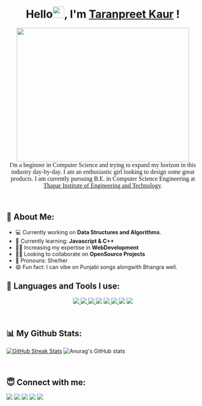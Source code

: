 <!--Greetings-->
<h1 align="center">Hello<img src="https://raw.githubusercontent.com/MartinHeinz/MartinHeinz/master/wave.gif" width="30px">, I'm <b><a href="https://www.linkedin.com/in/taranpreet-kaur-dhiman-64baab1b6/" target="_blank">Taranpreet Kaur</a></b> !</h1>


<!--Short Descriptive Para-->
<p class="aligncenter">
    <img width="450px" height="350px" src="https://i.gifer.com/JXA0.gif">
<br> 
<font face = "Comic sans MS" size ="3.5">
    I'm a beginner in Computer Science and trying to expand my horizon in this industry day-by-day. I am an enthusiastic girl looking to design some great products. I am currently pursuing B.E. in Computer Science Engineering at 
    <a href="http://www.thapar.edu/">Thapar Institute of Engineering and Technology</a>.
</font>    
</p>
<style>
.aligncenter {
    text-align: center;
}
</style>
<br>


<!--Learnings-->
## 🙋 About Me:
<!-- - I’m currently working on **[My Portfolio Website](https://github.com/thetarandhiman/PortfolioSite)**-->
- 💻 Currently working on **Data Structures and Algorithms**.
- 📝 Currently learning: **Javascript & C++** 
- 👩‍💻 Increasing my expertise in **WebDevelopment**
- 🙏🏻 Looking to collaborate on **OpenSource Projects**
- 👩 Pronouns: She/her
- 😄 Fun fact: I can vibe on Punjabi songs alongwith Bhangra well.
<!-- - All my projects will be available at **[My Portfolio]()**-->
<!-- - How to reach me: <a href="mailto:taranpreet391@gmail.com">taranpreet391@gmail.com</a> -->

## 🚀 Languages and Tools I use:

<p align="center"> 
    <a href="https://developer.mozilla.org/en-US/docs/Web/HTML" target="_blank"> <img src="https://img.icons8.com/color/48/000000/html-5.png"/> </a> 
    <a href="https://developer.mozilla.org/en-US/docs/Web/CSS" target="_blank"> <img src="https://img.icons8.com/color/48/000000/css3.png"/> </a> 
    <a href="https://getbootstrap.com" target="_blank"> <img src="https://img.icons8.com/color/48/000000/bootstrap.png"/> </a> 
    <a href="https://www.geeksforgeeks.org/c-programming-language/" target="_blank"> <img src="https://img.icons8.com/color/48/000000/c-programming.png"/></a>
    <a href="https://www.geeksforgeeks.org/c-plus-plus/" target="_blank"><img src="https://img.icons8.com/color/48/000000/c-plus-plus-logo.png"/> </a>      
    <a href="https://git-scm.com/" target="_blank"> <img src="https://img.icons8.com/color/48/000000/git.png"/> </a> 
    <a href="https://github.com/" target="_blank"><img src="https://img.icons8.com/color/48/000000/github--v3.png"/></a>      
    <a href="https://code.visualstudio.com/" target="_blank"><img src="https://img.icons8.com/color/48/000000/visual-studio-code-2019.png"/></a>      
</p>
<br>


<!-- GITHUB STATISTICS-->
## 📊 My Github Stats:
[![GitHub Streak Stats](https://github-readme-streak-stats.herokuapp.com/?user=thetarandhiman&theme=gruvbox_duo)](https://github.com/DenverCoder1/github-readme-streak-stats) ![Anurag's GitHub stats](https://github-readme-stats.vercel.app/api?username=thetarandhiman&show_icons=true&theme=gruvbox)

<!-- <a href="https://github.com/SubhamRaoniar28/github-readme-stats"><img alt="Subham Raoniar's Github Stats" src="https://github-readme-stats.vercel.app/api?username=SubhamRaoniar28&show_icons=true&count_private=true&theme=react&hide_border=true&bg_color=0D1117" /></a> -->

  <!-- <a href="https://github.com/thetarandhiman/github-readme-stats"><img alt="Subham Raoniar's Top Languages" src="https://github-readme-stats.vercel.app/api/top-langs/?username=SubhamRaoniar28&langs_count=8&count_private=true&layout=compact&theme=react&hide_border=true&bg_color=0D1117" /></a> -->

<!--Contribution Graph:-

<a href="https://github.com/thetarandhiman/github-readme-activity-graph"><img alt="Subham Raoniar's Activity Graph" src="https://activity-graph.herokuapp.com/graph?username=SubhamRaoniar28&bg_color=0D1117&color=5BCDEC&line=5BCDEC&point=FFFFFF&hide_border=true" /></a>

-->

<br/>


<!--Contact Part-->
## 😇 Connect with me:
<p align="left">

 <a href = "https://www.linkedin.com/in/taranpreet-kaur-dhiman-64baab1b6/"><img src="https://img.icons8.com/fluent/48/000000/linkedin.png"/></a>
 <a href = "mailto:taranpreet391@gmail.com"><img src="https://img.icons8.com/color/50/000000/gmail-new.png"/><a>
 <a href = "https://dev.to/thetarandhiman"><img src="https://img.icons8.com/windows/32/000000/dev.png"/></a>
 <a href = "https://twitter.com/taranpreet391"><img src="https://img.icons8.com/color/48/000000/twitter--v2.png"/></a>
 <a href = "https://www.instagram.com/thetarandhiman/"><img src="https://img.icons8.com/color/48/000000/instagram-new--v2.png"/></a>
 <!-- <a href = ""><img src="https://img.icons8.com/plumpy/24/000000/medium-logo.png"/></a> -->
 <!-- <a href = ""><img src="https://img.icons8.com/fluent/48/000000/facebook-new.png"/></a> -->

</p>

<!--Views and Followers Column-->

<!--The end of Readme.md-->